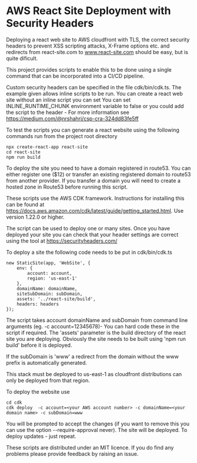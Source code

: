 # AWS React Site Deployment with Security Headers

Deploying a react web site to AWS cloudfront with TLS, the correct security headers to prevent XSS scripting attacks, X-Frame options etc. and redirects from react-site.com to www.react-site.com should be easy, but is quite dificult.

This project provides scripts to enable this to be done using a single command that can be incorporated into a CI/CD pipeline.

Custom security headers can be specified in the file cdk/bin/cdk.ts. The example given allows inline scripts to be run. You can create a react web site without an inline script you can set You can set INLINE_RUNTIME_CHUNK environment variable to false or you could add the script to the header - For more information see https://medium.com/@nrshahri/csp-cra-324dd83fe5ff

To test the scripts you can generate a react website using the following commands run from the project root directory

```
npx create-react-app react-site
cd react-site
npm run build
```

To deploy the site you need to have a domain registered in route53. You can either register one (\$12) or transfer an existing registered domain to route53 from another provider. If you transfer a domain you will need to create a hosted zone in Route53 before running this script.

These scripts use the AWS CDK framework. Instructions for installing this can be found at https://docs.aws.amazon.com/cdk/latest/guide/getting_started.html. Use version 1.22.0 or higher.

The script can be used to deploy one or many sites. Once you have deployed your site you can check that your header settings are correct using the tool at https://securityheaders.com/

To deploy a site the following code needs to be put in cdk/bin/cdk.ts

```
new StaticSite(app, 'WebSite', {
    env: {
        account: account,
        region: 'us-east-1'
    },
    domainName: domainName,
    siteSubDomain: subDomain,
    assets: '../react-site/build',
    headers: headers
});
```

The script takes account domainName and subDomain from command line arguments (eg. -c account=12345678)- You can hard code these in the script if required. The 'assets' parameter is the build directory of the react site you are deploying. Obviously the site needs to be built using 'npm run build' before it is deployed.

If the subDomain is 'www' a redirect from the domain without the www prefix is automatically generated.

This stack must be deployed to us-east-1 as cloudfront distributions can only be deployed from that region.

To deploy the website use

```
cd cdk
cdk deploy  -c account=<your AWS account number> -c domainName=<your domain name> -c subDomain=www
```

You will be prompted to accept the changes (if you want to remove this you can use the option --require-approval never). The site will be deployed. To deploy updates - just repeat.

These scripts are distributed under an MIT licence. If you do find any problems please provide feedback by raising an issue.
